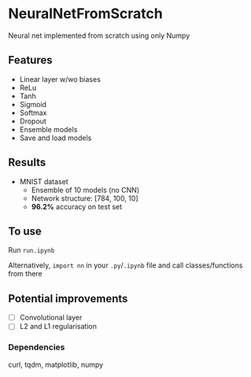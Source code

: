 # NeuralNetFromScratch
 Neural net implemented from scratch using only Numpy

## Features
 - Linear layer w/wo biases
 - ReLu
 - Tanh
 - Sigmoid
 - Softmax
 - Dropout
 - Ensemble models
 - Save and load models

## Results
 - MNIST dataset
    - Ensemble of 10 models (no CNN)
    - Network structure: [784, 100, 10]
    - **96.2%** accuracy on test set

## To use
Run `run.ipynb`

Alternatively, `import nn` in your `.py`/`.ipynb` file and call classes/functions from there

## Potential improvements
 - [ ] Convolutional layer 
 - [ ] L2 and L1 regularisation

### Dependencies
curl, tqdm, matplotlib, numpy
